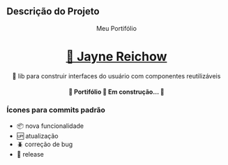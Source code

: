 ## Descrição do Projeto
<p align="center">Meu Portifólio</p>

<h1 align="center">
    <a href="https://pt-br.reactjs.org/">🔗 Jayne Reichow</a>
</h1>
<p align="center">🚀 lib para construir interfaces do usuário com componentes reutilizáveis</p>

<h4 align="center"> 
	🚧  Portifólio 🚀 Em construção...  🚧
</h4>

### Ícones para commits padrão

- :package: nova funcionalidade
- :up: atualização
- :beetle: correção de bug
- :checkered_flag: release <br/> <br/>